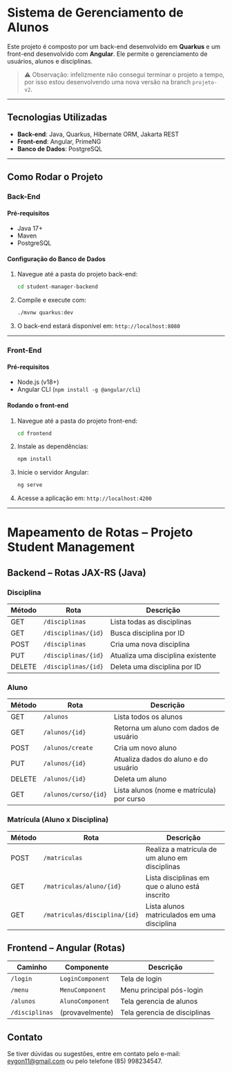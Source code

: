 
# Sistema de Gerenciamento de Alunos

Este projeto é composto por um back-end desenvolvido em **Quarkus** e um front-end desenvolvido com **Angular**. Ele permite o gerenciamento de usuários, alunos e disciplinas.

> ⚠️ Observação: infelizmente não consegui terminar o projeto a tempo, por isso estou desenvolvendo uma nova versão na branch `projeto-v2`.

---

## Tecnologias Utilizadas

- **Back-end**: Java, Quarkus, Hibernate ORM, Jakarta REST
- **Front-end**: Angular, PrimeNG
- **Banco de Dados**: PostgreSQL

---

## Como Rodar o Projeto

### Back-End

#### Pré-requisitos

- Java 17+
- Maven
- PostgreSQL

#### Configuração do Banco de Dados

1. Navegue até a pasta do projeto back-end:
   ```bash
   cd student-manager-backend
   ```

2. Compile e execute com:
   ```bash
   ./mvnw quarkus:dev
   ```

3. O back-end estará disponível em: `http://localhost:8080`

---

### Front-End

#### Pré-requisitos

- Node.js (v18+)
- Angular CLI (`npm install -g @angular/cli`)

#### Rodando o front-end

1. Navegue até a pasta do projeto front-end:
   ```bash
   cd frontend
   ```

2. Instale as dependências:
   ```bash
   npm install
   ```

3. Inicie o servidor Angular:
   ```bash
   ng serve
   ```

4. Acesse a aplicação em: `http://localhost:4200`

---

# Mapeamento de Rotas – Projeto Student Management

## Backend – Rotas JAX-RS (Java)

### Disciplina
| Método | Rota                  | Descrição                               |
|--------|-----------------------|------------------------------------------|
| GET    | `/disciplinas`        | Lista todas as disciplinas               |
| GET    | `/disciplinas/{id}`   | Busca disciplina por ID                  |
| POST   | `/disciplinas`        | Cria uma nova disciplina                 |
| PUT    | `/disciplinas/{id}`   | Atualiza uma disciplina existente        |
| DELETE | `/disciplinas/{id}`   | Deleta uma disciplina por ID             |

### Aluno
| Método | Rota                  | Descrição                                  |
|--------|-----------------------|---------------------------------------------|
| GET    | `/alunos`             | Lista todos os alunos                       |
| GET    | `/alunos/{id}`        | Retorna um aluno com dados de usuário       |
| POST   | `/alunos/create`      | Cria um novo aluno                          |
| PUT    | `/alunos/{id}`        | Atualiza dados do aluno e do usuário        |
| DELETE | `/alunos/{id}`        | Deleta um aluno                             |
| GET    | `/alunos/curso/{id}`  | Lista alunos (nome e matrícula) por curso   |

### Matrícula (Aluno x Disciplina)
| Método | Rota                         | Descrição                                       |
|--------|------------------------------|-----------------------------------------------|
| POST   | `/matriculas`                | Realiza a matrícula de um aluno em disciplinas|
| GET    | `/matriculas/aluno/{id}`     | Lista disciplinas em que o aluno está inscrito|⚠️
| GET    | `/matriculas/disciplina/{id}`| Lista alunos matriculados em uma disciplina   |⚠️

## Frontend – Angular (Rotas)

| Caminho         | Componente         | Descrição                   |
|-----------------|--------------------|-----------------------------|
| `/login`        | `LoginComponent`   | Tela de login               |
| `/menu`         | `MenuComponent`    | Menu principal pós-login    |
| `/alunos`       | `AlunoComponent`   | Tela gerencia de alunos     |
| `/disciplinas`  | (provavelmente)    | Tela gerencia de disciplinas|

## Contato

Se tiver dúvidas ou sugestões, entre em contato pelo e-mail: eygon11@gmail.com ou pelo telefone (85) 998234547.
